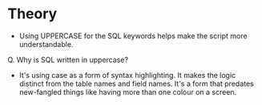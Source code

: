 # Theory
- Using UPPERCASE for the SQL keywords helps make the script more understandable.

Q. Why is SQL written in uppercase?
- It's using case as a form of syntax highlighting. It makes the logic distinct from the table names and field names. 
It's a form that predates new-fangled things like having more than one colour on a screen.
